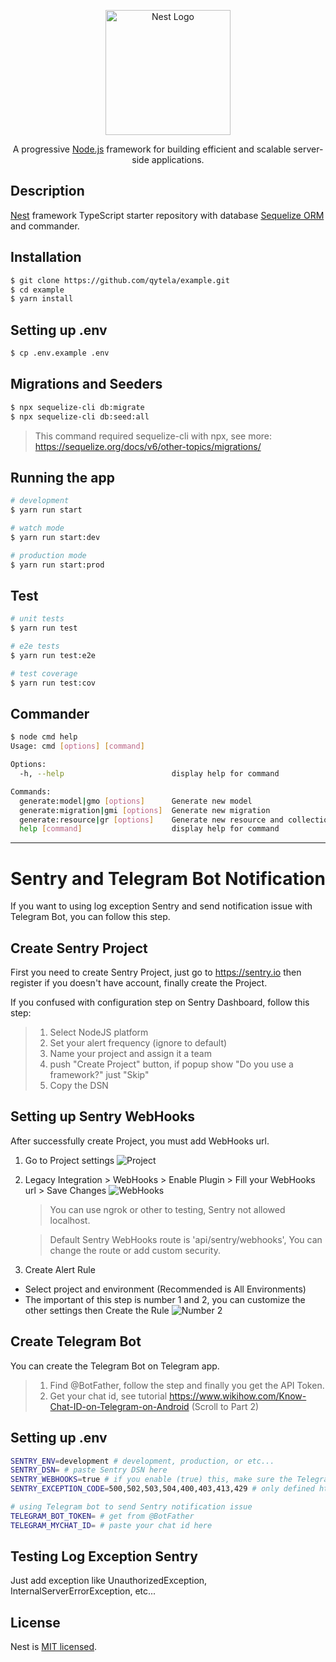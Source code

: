 <p align="center">
  <a href="http://nestjs.com/" target="blank"><img src="https://nestjs.com/img/logo-small.svg" width="200" alt="Nest Logo" /></a>
</p>

[circleci-image]: https://img.shields.io/circleci/build/github/nestjs/nest/master?token=abc123def456
[circleci-url]: https://circleci.com/gh/nestjs/nest

  <p align="center">A progressive <a href="http://nodejs.org" target="_blank">Node.js</a> framework for building efficient and scalable server-side applications.</p>

## Description

[Nest](https://github.com/nestjs/nest) framework TypeScript starter repository with database [Sequelize ORM](https://sequelize.org/) and commander.

## Installation

```bash
$ git clone https://github.com/qytela/example.git
$ cd example
$ yarn install
```

## Setting up .env

```bash
$ cp .env.example .env
```

## Migrations and Seeders

```bash
$ npx sequelize-cli db:migrate
$ npx sequelize-cli db:seed:all
```

> This command required sequelize-cli with npx, see more: https://sequelize.org/docs/v6/other-topics/migrations/

## Running the app

```bash
# development
$ yarn run start

# watch mode
$ yarn run start:dev

# production mode
$ yarn run start:prod
```

## Test

```bash
# unit tests
$ yarn run test

# e2e tests
$ yarn run test:e2e

# test coverage
$ yarn run test:cov
```

## Commander

```bash
$ node cmd help
Usage: cmd [options] [command]

Options:
  -h, --help                        display help for command

Commands:
  generate:model|gmo [options]      Generate new model
  generate:migration|gmi [options]  Generate new migration
  generate:resource|gr [options]    Generate new resource and collection
  help [command]                    display help for command
```

---

# Sentry and Telegram Bot Notification

If you want to using log exception Sentry and send notification issue with Telegram Bot, you can follow this step.

## Create Sentry Project

First you need to create Sentry Project, just go to https://sentry.io then register if you doesn't have account, finally create the Project.

If you confused with configuration step on Sentry Dashboard, follow this step:

> 1. Select NodeJS platform
> 2. Set your alert frequency (ignore to default)
> 3. Name your project and assign it a team
> 4. push "Create Project" button, if popup show "Do you use a framework?" just "Skip"
> 5. Copy the DSN

## Setting up Sentry WebHooks

After successfully create Project, you must add WebHooks url.

1. Go to Project settings
   ![Project](https://i.ibb.co/tLPH3rz/image.png)

2. Legacy Integration > WebHooks > Enable Plugin > Fill your WebHooks url > Save Changes
   ![WebHooks](https://i.ibb.co/j8Nc8Wy/image.png)

   > You can use ngrok or other to testing, Sentry not allowed localhost.

   > Default Sentry WebHooks route is 'api/sentry/webhooks', You can change the route or add custom security.

3. Create Alert Rule

- Select project and environment (Recommended is All Environments)
- The important of this step is number 1 and 2, you can customize the other settings then Create the Rule
  ![Number 2](https://i.ibb.co/BGLZkhn/image.png)

## Create Telegram Bot

You can create the Telegram Bot on Telegram app.

> 1. Find @BotFather, follow the step and finally you get the API Token.
> 2. Get your chat id, see tutorial https://www.wikihow.com/Know-Chat-ID-on-Telegram-on-Android (Scroll to Part 2)

## Setting up .env

```bash
SENTRY_ENV=development # development, production, or etc...
SENTRY_DSN= # paste Sentry DSN here
SENTRY_WEBHOOKS=true # if you enable (true) this, make sure the Telegram bot has configurated
SENTRY_EXCEPTION_CODE=500,502,503,504,400,403,413,429 # only defined http status code can send notification to Telegram

# using Telegram bot to send Sentry notification issue
TELEGRAM_BOT_TOKEN= # get from @BotFather
TELEGRAM_MYCHAT_ID= # paste your chat id here
```

## Testing Log Exception Sentry

Just add exception like UnauthorizedException, InternalServerErrorException, etc...

## License

Nest is [MIT licensed](LICENSE).
